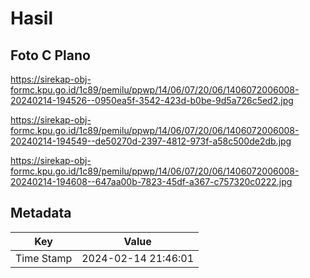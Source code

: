 # Hasil

## Foto C Plano

https://sirekap-obj-formc.kpu.go.id/1c89/pemilu/ppwp/14/06/07/20/06/1406072006008-20240214-194526--0950ea5f-3542-423d-b0be-9d5a726c5ed2.jpg

https://sirekap-obj-formc.kpu.go.id/1c89/pemilu/ppwp/14/06/07/20/06/1406072006008-20240214-194549--de50270d-2397-4812-973f-a58c500de2db.jpg

https://sirekap-obj-formc.kpu.go.id/1c89/pemilu/ppwp/14/06/07/20/06/1406072006008-20240214-194608--647aa00b-7823-45df-a367-c757320c0222.jpg


## Metadata

| Key        | Value               |
| ---------- | ------------------- |
| Time Stamp | 2024-02-14 21:46:01 |



